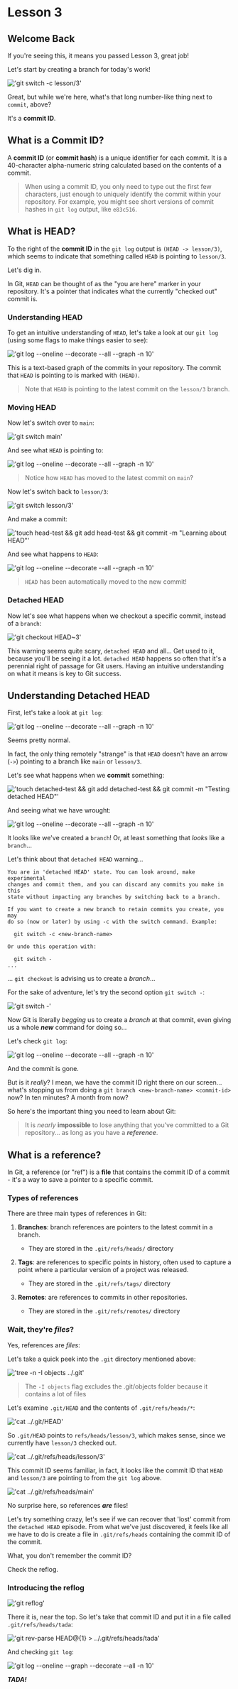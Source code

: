 # Lesson 3

## Welcome Back

If you're seeing this, it means you passed Lesson 3, great job!

Let's start by creating a branch for today's work!

<!--
```shellSession
$ git switch -c lesson/4
```
-->

!['git switch -c lesson/3'](/.images/shell/4-step-shell-0.svg)

Great, but while we're here, what's that long number-like thing next to `commit`, above?

It's a **commit ID**.

## What is a Commit ID?

A **commit ID** (or **commit hash**) is a unique identifier for each commit. It is a 40-character alpha-numeric string calculated based on the contents of a commit.

> When using a commit ID, you only need to type out the first few characters, just enough to uniquely identify the commit within your repository. For example, you might see short versions of commit hashes in `git log` output, like `e83c516`.

## What is HEAD?

To the right of the **commit ID** in the `git log` output is `(HEAD -> lesson/3)`, which seems to indicate that something called `HEAD` is pointing to `lesson/3`.

Let's dig in.

In Git, `HEAD` can be thought of as the "you are here" marker in your repository. It's a pointer that indicates what the currently "checked out" commit is.

### Understanding HEAD

To get an intuitive understanding of `HEAD`, let's take a look at our `git log` (using some flags to make things easier to see):

<!--
```shellSession
$ git log --oneline --decorate --all --graph -n 10
```
-->

!['git log --oneline --decorate --all --graph -n 10'](/.images/shell/4-step-shell-1.svg)

This is a text-based graph of the commits in your repository. The commit that `HEAD` is pointing to is marked with `(HEAD)`.

> Note that `HEAD` is pointing to the latest commit on the `lesson/3` branch.

### Moving HEAD

Now let's switch over to `main`:

<!--
```shellSession
$ git switch main
```
-->

!['git switch main'](/.images/shell/4-step-shell-2.svg)

And see what `HEAD` is pointing to:

<!--
```shellSession
$ git log --oneline --decorate --all --graph -n 10
```
-->

!['git log --oneline --decorate --all --graph -n 10'](/.images/shell/4-step-shell-3.svg)

> Notice how `HEAD` has moved to the latest commit on `main`?

Now let's switch back to `lesson/3`:

<!--
```shellSession
$ git switch lesson/3
```
-->

!['git switch lesson/3'](/.images/shell/4-step-shell-4.svg)

And make a commit:

<!--
```shellSession
$ touch head-test && git add head-test && git commit -m "Learning about HEAD"
```
-->

!['touch head-test && git add head-test && git commit -m "Learning about HEAD"'](/.images/shell/4-step-shell-5.svg)

And see what happens to `HEAD`:

<!--
```shellSession
$ git log --oneline --decorate --all --graph -n 10
```
-->

!['git log --oneline --decorate --all --graph -n 10'](/.images/shell/4-step-shell-6.svg)

> `HEAD` has been automatically moved to the new commit!

### Detached HEAD

Now let's see what happens when we checkout a specific commit, instead of a `branch`:

<!--
```shellSession
$ git checkout HEAD~3
```
-->

!['git checkout HEAD~3'](/.images/shell/4-step-shell-7.svg)

This warning seems quite scary, `detached HEAD` and all...  Get used to it, because you'll be seeing it a lot. `detached HEAD` happens so often that it's a perennial right of passage for Git users.  Having an intuitive understanding on what it means is key to Git success.

## Understanding Detached HEAD

First, let's take a look at `git log`:

<!--
```shellSession
$ git log --oneline --decorate --all --graph -n 10
```
-->

!['git log --oneline --decorate --all --graph -n 10'](/.images/shell/4-step-shell-8.svg)

Seems pretty normal.

In fact, the only thing remotely "strange" is that `HEAD` doesn't have an arrow (`->`) pointing to a branch like `main` or `lesson/3`.

Let's see what happens when we **commit** something:

<!--
```shellSession
$ touch detached-test && git add detached-test && git commit -m "Testing detached HEAD"
```
-->

!['touch detached-test && git add detached-test && git commit -m "Testing detached HEAD"'](/.images/shell/4-step-shell-9.svg)

And seeing what we have wrought:

<!--
```shellSession
$ git log --oneline --decorate --all --graph -n 10
```
-->

!['git log --oneline --decorate --all --graph -n 10'](/.images/shell/4-step-shell-10.svg)

It looks like we've created a `branch`! Or, at least something that *looks* like a `branch`...

Let's think about that `detached HEAD` warning...

```shell
You are in 'detached HEAD' state. You can look around, make experimental
changes and commit them, and you can discard any commits you make in this
state without impacting any branches by switching back to a branch.

If you want to create a new branch to retain commits you create, you may
do so (now or later) by using -c with the switch command. Example:

  git switch -c <new-branch-name>

Or undo this operation with:

  git switch -
...
```

... `git checkout` is advising us to create a *branch*...

For the sake of adventure, let's try the second option `git switch -`:

<!--
```shellSession
$ git switch -
```
-->

!['git switch -'](/.images/shell/4-step-shell-11.svg)

Now Git is literally *begging* us to create a *branch* at that commit, even giving us a whole ***new*** command for doing so...

Let's check `git log`:

<!--
```shellSession
$ git log --oneline --decorate --all --graph -n 10
```
-->

!['git log --oneline --decorate --all --graph -n 10'](/.images/shell/4-step-shell-12.svg)

And the commit is gone.

But is it *really*?  I mean, we have the commit ID right there on our screen... what's stopping us from doing a `git branch <new-branch-name> <commit-id>` now?  In ten minutes?  A month from now?

So here's the important thing you need to learn about Git:

> It is *nearly* **impossible** to lose anything that you've committed to a Git repository... as long as you have a ***reference***.

## What is a reference?

In Git, a reference (or "ref") is a **file** that contains the commit ID of a commit - it's a way to save a pointer to a specific commit.

### Types of references

There are three main types of references in Git:

1. **Branches**: branch references are pointers to the latest commit in a branch.
   * They are stored in the `.git/refs/heads/` directory

2. **Tags**: are references to specific points in history, often used to capture a point where a particular version of a project was released.
   * They are stored in the `.git/refs/tags/` directory

3. **Remotes**: are references to commits in other repositories.
   * They are stored in the `.git/refs/remotes/` directory

### Wait, they're ***files***?

Yes, references are *files*:

Let's take a quick peek into the `.git` directory mentioned above:

<!--
```shellSession
$ tree -n -I objects ../.git
```
-->

!['tree -n -I objects ../.git'](/.images/shell/4-step-shell-13.svg)

> The `-I objects` flag excludes the .git/objects folder because it contains a lot of files

Let's examine `.git/HEAD` and the contents of `.git/refs/heads/*`:

<!--
```shellSession
$ cat ../.git/HEAD
```
-->

!['cat ../.git/HEAD'](/.images/shell/4-step-shell-14.svg)

So `.git/HEAD` points to `refs/heads/lesson/3`, which makes sense, since we currently have `lesson/3` checked out.

<!--
```shellSession
$ cat ../.git/refs/heads/lesson/3
```
-->

!['cat ../.git/refs/heads/lesson/3'](/.images/shell/4-step-shell-15.svg)

This commit ID seems familiar, in fact, it looks like the commit ID that `HEAD` and `lesson/3` are pointing to from the `git log` above.

<!--
```shellSession
$ cat ../.git/refs/heads/main
```
-->

!['cat ../.git/refs/heads/main'](/.images/shell/4-step-shell-16.svg)

No surprise here, so references ***are*** files!

Let's try something crazy, let's see if we can recover that 'lost' commit from the `detached HEAD` episode.  From what we've just discovered, it feels like all we have to do is create a file in `.git/refs/heads` containing the commit ID of the commit.

What, you don't remember the commit ID?

Check the reflog.

### Introducing the reflog

<!--
```shellSession
$ git reflog
```
-->

!['git reflog'](/.images/shell/4-step-shell-17.svg)

There it is, near the top.  So let's take that commit ID and put it in a file called `.git/refs/heads/tada`:

<!--
```shellSession
$ git rev-parse HEAD@{1} > ../.git/refs/heads/tada
```
-->

!['git rev-parse HEAD@{1} > ../.git/refs/heads/tada'](/.images/shell/4-step-shell-18.svg)

And checking `git log`:

<!--
```shellSession
$ git log --oneline --graph --decorate --all -n 10
```
-->

!['git log --oneline --graph --decorate --all -n 10'](/.images/shell/4-step-shell-19.svg)

***TADA!***
